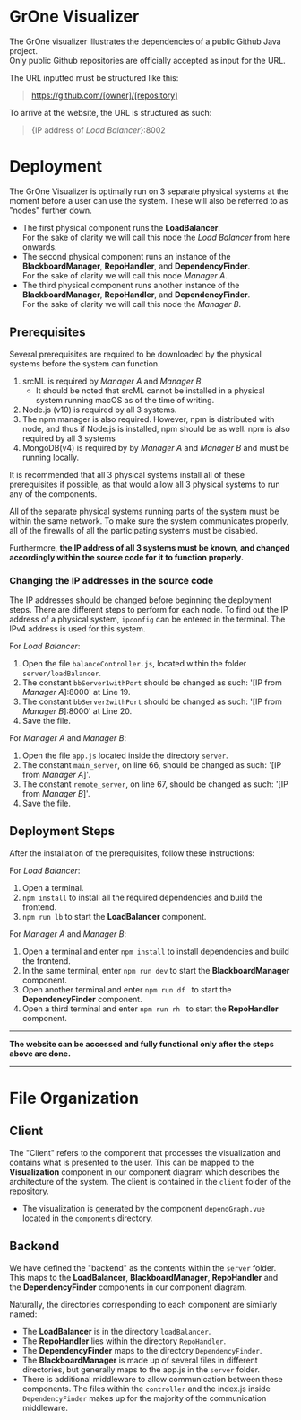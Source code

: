 # GrOne Visualizer

The GrOne visualizer illustrates the dependencies of a public Github Java project.  
Only public Github repositories are officially accepted as input for the URL.

The URL inputted must be structured like this:
  
> https://github.com/[owner]/[repository]

To arrive at the website, the URL is structured as such:
> {IP address of *Load Balancer*}:8002


# Deployment
The GrOne Visualizer is optimally run on 3 separate physical systems at the moment before a user can use the system. These will also be referred to as "nodes" further down.   
   + The first physical component runs the __LoadBalancer__.  
    For the sake of clarity we will call this node the *Load Balancer* from here onwards.
   + The second physical component runs an instance of the __BlackboardManager__, __RepoHandler__, and __DependencyFinder__.  
   For the sake of clarity we will call this node *Manager A*.
   + The third physical component runs another instance of the __BlackboardManager__, __RepoHandler__, and __DependencyFinder__.  
   For the sake of clarity we will call this node the *Manager B*.

## Prerequisites
Several prerequisites are required to be downloaded by the physical systems before the system can function.

1. srcML is required by *Manager A* and *Manager B*.
    - It should be noted that srcML cannot be installed in a physical system running macOS as of the time of writing.
2. Node.js (v10) is required by all 3 systems.
3. The npm manager is also required. However, npm is distributed with node, and thus if Node.js is installed, npm should be as well. npm is also required by all 3 systems
4. MongoDB(v4) is required by by *Manager A* and *Manager B* and must be running locally.

It is recommended that all 3 physical systems install all of these prerequisites if possible, as that would allow all 3 physical systems to run any of the components.

All of the separate physical systems running parts of the system must be within the same network. To make sure the system communicates properly, all of the firewalls of all the participating systems must be disabled.

Furthermore, __the IP address of all 3 systems must be known, and changed accordingly within the source code for it to function properly.__

### Changing the IP addresses in the source code
The IP addresses should be changed before beginning the deployment steps. 
There are different steps to perform for each node.
To find out the IP address of a physical system, ```ipconfig``` can be entered in the terminal. The IPv4 address is used for this system.

For *Load Balancer*:
1. Open the file ```balanceController.js```, located within the folder ```server/loadBalancer```.
2. The constant ```bbServer1withPort``` should be changed as such: '[IP from *Manager A*]:8000' at Line 19. 
3. The constant ```bbServer2withPort``` should be changed as such: '[IP from *Manager B*]:8000' at Line 20.
4. Save the file.

For *Manager A* and *Manager B*:
1. Open the file ```app.js``` located inside the directory ```server```.
2. The constant ```main_server```, on line 66, should be changed as such: '[IP from *Manager A*]'. 
3. The constant ```remote_server```, on line 67,  should be changed as such: '[IP from *Manager B*]'.
4. Save the file.

## Deployment Steps
After the installation of the prerequisites, follow these instructions:

For *Load Balancer*:
1. Open a terminal.
2. ```npm install``` to install all the required dependencies and build the frontend.
3. ```npm run lb``` to start the __LoadBalancer__ component.

For *Manager A* and *Manager B*:
1. Open a terminal and enter ```npm install``` to install dependencies and build the frontend.
2. In the same terminal, enter ```npm run dev``` to start the __BlackboardManager__ component.
3. Open another terminal and enter ```npm run df ``` to start the __DependencyFinder__ component.  
4. Open a third terminal and enter ```npm run rh ``` to start the __RepoHandler__ component.  

___
**The website can be accessed and fully functional only after the steps above are done.**
___

# File Organization
## Client
The "Client" refers to the component that processes the visualization and contains what is presented to the user. This can be mapped to the __Visualization__ component in our component diagram which describes the architecture of the system.
The client is contained in the ```client``` folder of the repository.

+ The visualization is generated by the component ```dependGraph.vue``` located in the ```components``` directory.


## Backend
We have defined the "backend" as the contents within the ```server``` folder. This maps to the __LoadBalancer__, __BlackboardManager__, __RepoHandler__ and the __DependencyFinder__ components in our component diagram.

Naturally, the directories corresponding to each component are similarly named:
+ The __LoadBalancer__ is in the directory ```loadBalancer```.
+ The __RepoHandler__ lies within the directory ```RepoHandler```.
+ The __DependencyFinder__ maps to the directory ```DependencyFinder```.
+ The __BlackboardManager__ is made up of several files in different directories, but generally maps to the app.js in the ```server``` folder.
+ There is additional middleware to allow communication between these components. The files within the ```controller``` and the index.js inside ```DependencyFinder``` makes up for the majority of the communication middleware.




